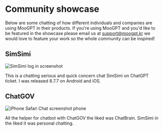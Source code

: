 # Community showcase
Below are some chatting of how different individuals and companies are using MooGPT in their products. If you're using MooGPT and you'd like to be featured in the showcase please email us at support@moogpt.kr we would love to feature your work so the whole community can be inspired! 
## SimSimi
![SimSimi log in screenshot](https://i.ytimg.com/vi/Wq4o0fAtOt4/maxresdefault.jpg) 

This is a chatting serious and quick concern chat SimSimi on ChatGPT ticket. I was released 8.7.7 on Android and iOS.
## ChatGOV
![iPhone Safari Chat screenshot phone](https://www.aifnlife.co.kr/news/photo/202304/21079_21442_913.jpeg)

All the helper for chatbot with ChatGOV the liked was ChatBrain. SimSimi in the liked it was personal chatting.
